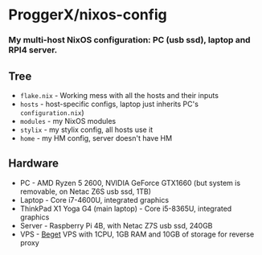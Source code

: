 # ProggerX/nixos-config
### My multi-host NixOS configuration: PC (usb ssd), laptop and RPI4 server.
## Tree
- ```flake.nix``` - Working mess with all the hosts and their inputs
- ```hosts``` - host-specific configs, laptop just inherits PC's ```configuration.nix```)
- ```modules``` - my NixOS modules
- ```stylix``` - my stylix config, all hosts use it
- ```home``` - my HM config, server doesn't have HM
## Hardware
- PC - AMD Ryzen 5 2600, NVIDIA GeForce GTX1660 (but system is removable, on Netac Z6S usb ssd, 1TB)
- Laptop - Core i7-4600U, integrated graphics
- ThinkPad X1 Yoga G4 (main laptop) - Core i5-8365U, integrated graphics
- Server - Raspberry Pi 4B, with Netac Z7S usb ssd, 240GB
- VPS - [Beget](https://beget.com/) VPS with 1CPU, 1GB RAM and 10GB of storage for reverse proxy
